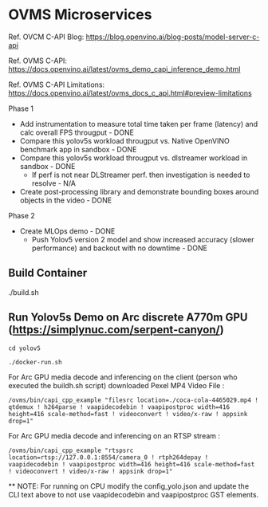 # OVMS Microservices


Ref. OVCM C-API Blog: https://blog.openvino.ai/blog-posts/model-server-c-api

Ref. OVMS C-API: https://docs.openvino.ai/latest/ovms_demo_capi_inference_demo.html

Ref. OVMS C-API Limitations: https://docs.openvino.ai/latest/ovms_docs_c_api.html#preview-limitations

Phase 1
- Add instrumentation to measure total time taken per frame (latency) and calc overall FPS througput - DONE
- Compare this yolov5s workload througput vs. Native OpenVINO benchmark app in sandbox - DONE 
- Compare this yolov5s workload througput vs. dlstreamer workload in sandbox - DONE
  - If perf is not near DLStreamer perf. then investigation is needed to resolve - N/A
- Create post-processing library and demonstrate bounding boxes around objects in the video - DONE

Phase 2
- Create MLOps demo - DONE
  - Push Yolov5 version 2 model and show increased accuracy (slower performance) and backout with no downtime - DONE


## Build Container
./build.sh


## Run Yolov5s Demo on Arc discrete A770m GPU (https://simplynuc.com/serpent-canyon/) 

`cd yolov5`

`./docker-run.sh`

For Arc GPU media decode and inferencing on the client (person who executed the buildh.sh script) downloaded Pexel MP4 Video File :

`/ovms/bin/capi_cpp_example "filesrc location=./coca-cola-4465029.mp4 ! qtdemux ! h264parse ! vaapidecodebin ! vaapipostproc width=416 height=416 scale-method=fast ! videoconvert ! video/x-raw ! appsink drop=1"`

For Arc GPU media decode and inferencing on an RTSP stream :

`/ovms/bin/capi_cpp_example "rtspsrc location=rtsp://127.0.0.1:8554/camera_0 ! rtph264depay ! vaapidecodebin ! vaapipostproc width=416 height=416 scale-method=fast ! videoconvert ! video/x-raw ! appsink drop=1"`


** NOTE: For running on CPU modify the config_yolo.json and update the CLI text above to not use vaapidecodebin and vaapipostproc GST elements.
